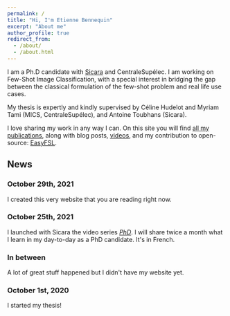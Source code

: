 ```yaml
---
permalink: /
title: "Hi, I'm Etienne Bennequin"
excerpt: "About me"
author_profile: true
redirect_from: 
  - /about/
  - /about.html
---
```


I am a Ph.D candidate with [Sicara](https://www.sicara.ai/) and CentraleSupélec. 
I am working on Few-Shot Image Classification, with a special interest in bridging the gap between
the classical formulation of the few-shot problem and real life use cases.

My thesis is expertly and kindly supervised by Céline Hudelot and Myriam Tami (MICS, CentraleSupélec),
and Antoine Toubhans (Sicara).

I love sharing my work in any way I can. On this site you will find [all my publications](https://ebennequin.github.io/publications/), 
along with blog posts, [videos](https://ebennequin.github.io/videos/), 
and my contribution to open-source: [EasyFSL](https://ebennequin.github.io/videos/).


## News

### October 29th, 2021
I created this very website that you are reading right now.


### October 25th, 2021
I launched with Sicara the video series [*PhD*](https://www.youtube.com/watch?v=-3gPJFFd1yI&ab_channel=Sicara). 
I will share twice a month what I learn in my day-to-day as a PhD candidate.
It's in French.

### In between
A lot of great stuff happened but I didn't have my website yet.

### October 1st, 2020
I started my thesis!

